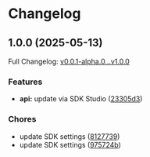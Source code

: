 # Changelog

## 1.0.0 (2025-05-13)

Full Changelog: [v0.0.1-alpha.0...v1.0.0](https://github.com/Papr-ai/Python-SDK/compare/v0.0.1-alpha.0...v1.0.0)

### Features

* **api:** update via SDK Studio ([23305d3](https://github.com/Papr-ai/Python-SDK/commit/23305d31b9f4a9473036e89494efe50fd4d24c13))


### Chores

* update SDK settings ([8127739](https://github.com/Papr-ai/Python-SDK/commit/8127739bf58a8707bbdc2bb8c9b448f20f097c17))
* update SDK settings ([975724b](https://github.com/Papr-ai/Python-SDK/commit/975724b5b96a99d2aa24d324a4f7687d4817a648))
